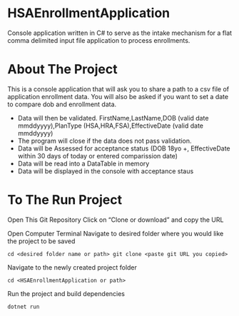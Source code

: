 # HSAEnrollmentApplication
Console application written in C# to serve as the intake mechanism for a flat comma delimited input file application to process enrollments.

# About The Project
This is a console application that will ask you to share a path to a csv file of application enrollment data. You will also be asked if you want to set a date to compare dob and enrollment data.

- Data will then be validated. 
 FirstName,LastName,DOB (valid date mmddyyyy),PlanType (HSA,HRA,FSA),EffectiveDate (valid date mmddyyyy)
- The program will close if the data does not pass validation.
- Data will be Assessed for acceptance status (DOB 18yo +, EffectiveDate within 30 days of today or entered comparission date)
- Data will be read into a DataTable in memory
- Data will be displayed in the console with acceptance staus

# To The Run Project
Open This Git Repository
Click on “Clone or download” and copy the URL

Open Computer Terminal
Navigate to desired folder where you would like the project to be saved

`cd <desired folder name or path>
git clone <paste git URL you copied>`

Navigate to the newly created project folder

`cd <HSAEnrollmentApplication or path>`

Run the project and build dependencies

`dotnet run`
